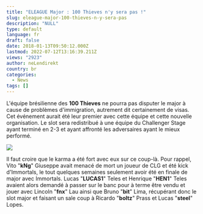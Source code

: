 ```yaml
---
title: "ELEAGUE Major : 100 Thieves n'y sera pas !"
slug: eleague-major-100-thieves-n-y-sera-pas
description: "NULL"
type: default
language: fr
draft: false
date: 2018-01-13T09:50:12.000Z
lastmod: 2022-07-12T13:16:39.211Z
views: "2923"
author: neLendirekt
country: br
categories:
  - News
tags: []
---
```

L'équipe brésilienne des **100 Thieves** ne pourra pas disputer le major à cause de problèmes d'immigration, autrement dit certainement de visas. Cet événement aurait été leur premier avec cette équipe et cette nouvelle organisation. Le slot sera redistribué à une équipe du Challenger Stage ayant terminé en 2-3 et ayant affronté les adversaires ayant le mieux performé.

![](/images/articles/5a311079c10af/images/iO3F4ftNllcAJzHBxaOTd7Hp7MZpeSEJemaDJUsM.jpeg)

Il faut croire que le karma a été fort avec eux sur ce coup-là. Pour rappel, Vito "**kNg**" Giuseppe avait menacé de mort un joueur de CLG et été kick d'Immortals, le tout quelques semaines seulement avoir été en finale de major avec Immortals. Lucas "**LUCAS1**" Teles et Henrique "**HEN1**" Teles avaient alors demandé à passer sur le banc pour à terme être vendu et jouer avec Lincoln "**fnx**" Lau ainsi que Bruno "**bit**" Lima, récupérant donc le slot major et faisant un sale coup à Ricardo "**boltz**" Prass et Lucas "**steel**" Lopes.

